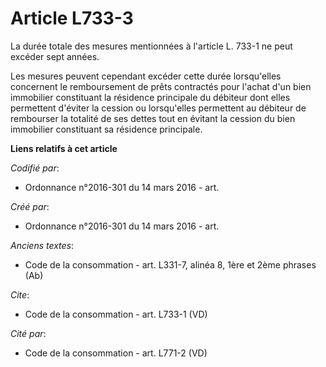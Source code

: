 # Article L733-3

La durée totale des mesures mentionnées à l'article L. 733-1 ne peut excéder sept années. 

Les mesures peuvent cependant excéder cette durée lorsqu'elles concernent le remboursement de prêts contractés pour l'achat
d'un bien immobilier constituant la résidence principale du débiteur dont elles permettent d'éviter la cession ou
lorsqu'elles permettent au débiteur de rembourser la totalité de ses dettes tout en évitant la cession du bien immobilier
constituant sa résidence principale.

**Liens relatifs à cet article**

_Codifié par_:

  - Ordonnance n°2016-301 du 14 mars 2016 - art.

_Créé par_:

  - Ordonnance n°2016-301 du 14 mars 2016 - art.

_Anciens textes_:

  - Code de la consommation - art. L331-7, alinéa 8, 1ère et 2ème phrases (Ab)

_Cite_:

  - Code de la consommation - art. L733-1 (VD)

_Cité par_:

  - Code de la consommation - art. L771-2 (VD)
